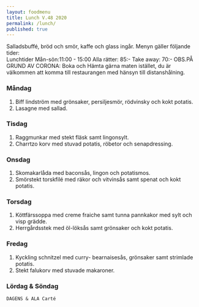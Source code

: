 ```yaml
---
layout: foodmenu
title: Lunch V.48 2020
permalink: /lunch/
published: true
---
```

Salladsbuffé, bröd och smör, kaffe och glass ingår.
Menyn gäller följande tider:  
Lunchtider  Mån-sön:11:00 - 15:00
Alla rätter: 85:- Take away: 70:-
OBS.PÅ GRUND AV CORONA: Boka och Hämta gärna maten istället, du är välkommen att komma till restaurangen med hänsyn till distanshålning.
                           

### Måndag
1. Biff lindström med grönsaker, persiljesmör, rödvinsky och kokt potatis.
2. Lasagne med sallad.

### Tisdag
1. Raggmunkar med stekt fläsk samt lingonsylt.
2. Charrtzo korv med stuvad potatis, röbetor och senapdressing.

### Onsdag
1. Skomakarlåda med baconsås, lingon och potatismos.
2. Smörstekt torskfilé med räkor och vitvinsås samt spenat och kokt potatis.

### Torsdag
1. Köttfärssoppa med creme fraiche samt tunna pannkakor med sylt och visp grädde. 
2. Herrgårdsstek med öl-löksås samt grönsaker och kokt potatis.

### Fredag
1. Kyckling schnitzel med curry- bearnaisesås, grönsaker samt strimlade potatis.
2. Stekt falukorv med stuvade makaroner.

   
### Lördag & Söndag
    DAGENS & ALA Carté

   
    
   
     
